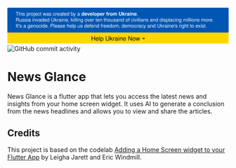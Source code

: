 [![Stand With Ukraine](https://raw.githubusercontent.com/vshymanskyy/StandWithUkraine/main/banner-direct-single.svg)](https://stand-with-ukraine.pp.ua)
<img alt="GitHub commit activity" src="https://img.shields.io/github/commit-activity/m/Turskyi/news_glance">
# News Glance

News Glance is a flutter app that lets you access the latest news and insights from your home
screen widget. It uses AI to generate a conclusion from the news headlines and allows you to view
and share the articles.

## Credits

This project is based on the codelab
[Adding a Home Screen widget to your Flutter App](https://codelabs.developers.google.com/flutter-home-screen-widgets)
by Leigha Jarett and Eric Windmill.
